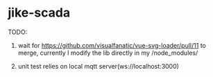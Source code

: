 # jike-scada

TODO:

1. wait for https://github.com/visualfanatic/vue-svg-loader/pull/11 to merge, currently I modify the lib directly in my /node_modules/

2. unit test relies on local mqtt server(ws://localhost:3000)


